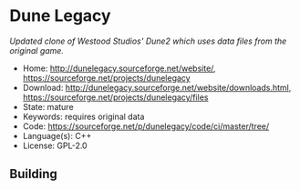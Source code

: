 # Dune Legacy

_Updated clone of Westood Studios' Dune2 which uses data files from the original game._

- Home: http://dunelegacy.sourceforge.net/website/, https://sourceforge.net/projects/dunelegacy
- Download: http://dunelegacy.sourceforge.net/website/downloads.html, https://sourceforge.net/projects/dunelegacy/files
- State: mature
- Keywords: requires original data
- Code: https://sourceforge.net/p/dunelegacy/code/ci/master/tree/
- Language(s): C++
- License: GPL-2.0

## Building

